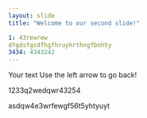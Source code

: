 ```yaml
---
layout: slide
title: "Welcome to our second slide!"

1: 43rewrew
dfgdsfgsdfhgfhruyhrthngfbnhty
3434: 4343242
---
```

Your text
Use the left arrow to go back!

1233q2wedqwr43254

asdqw4e3wrfewgf56t5yhtyuyt
